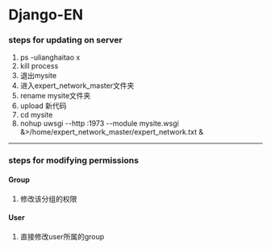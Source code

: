 # Django-EN
### steps for updating on server
1. ps -ulianghaitao x
2. kill process
3. 退出mysite
4. 进入expert_network_master文件夹
5. rename mysite文件夹
6. upload 新代码
7. cd mysite
8. nohup uwsgi --http :1973 --module mysite.wsgi &>/home/expert_network_master/expert_network.txt &
******
### steps for modifying permissions
#### Group
1. 修改该分组的权限
#### User
1. 直接修改user所属的group
